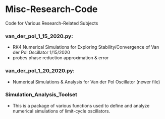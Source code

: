 # Misc-Research-Code
Code for Various Research-Related Subjects

### van_der_pol_1_15_2020.py:
- RK4 Numerical Simulations for Exploring Stability/Convergence of Van der Pol Oscillator 1/15/2020
- probes phase reduction approximation & error
 
### van_der_pol_1_20_2020.py:
- Numerical Simulations & Analysis for Van der Pol Oscillator (newer file)

### Simulation_Analysis_Toolset
- This is a package of various functions used to define and analyze numerical simulations
 of limit-cycle oscillators. 
 
 
